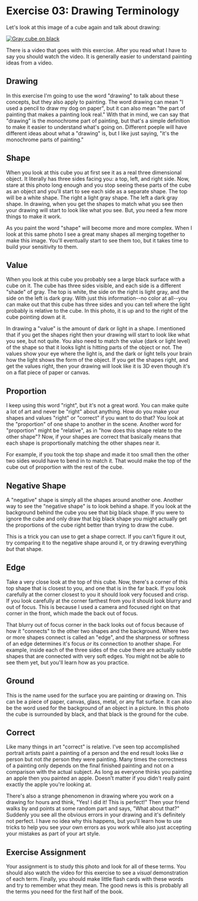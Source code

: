 Exercise 03: Drawing Terminology
================================

Let's look at this image of a cube again and talk about drawing:

[![Gray cube on black](https://s3.amazonaws.com/photos.learnartthehardway.com/basic_shapes/tiny/cube_gray_on_black.JPG)](https://s3.amazonaws.com/photos.learnartthehardway.com/basic_shapes/large/cube_gray_on_black.JPG)

There is a video that goes with this exercise. After you read what I have to say you should watch the video.  It is generally easier to understand painting ideas from a video.

Drawing
-------

In this exercise I'm going to use the word "drawing" to talk about these concepts, but they also apply to painting.  The word drawing can mean "I used a pencil to draw my dog on paper", but it can also mean "the part of painting that makes a painting look real."  With that in mind, we can say that "drawing" is the monochrome part of painting, but that's a simple definition to make it easier to understand what's going on.  Different poeple will have different ideas about what a "drawing" is, but I like just saying, "it's the monochrome parts of painting."

Shape
-----

When you look at this cube you at first see it as a real three dimensional object.  It literally has three sides facing you: a top, left, and right side.  Now, stare at this photo long enough and you stop seeing these parts of the cube as an object and you'll start to see each side as a separate shape.  The top will be a white shape. The right a light gray shape. The left a dark gray shape.  In drawing, when you get the shapes to match what you see then your drawing will start to look like what you see.  But, you need a few more things to make it work.

As you paint the word "shape" will become more and more complex.  When I look at this same photo I see a great many shapes all merging together to make this image.  You'll eventually start to see them too, but it takes time to build your sensitivity to them.

Value
-----

When you look at this cube you probably see a large black surface with a cube on it.  The cube has three sides visible, and each side is a different "shade" of gray.  The top is white, the side on the right is light gray, and the side on the left is dark gray.  With just this information--no color at all--you can make out that this cube has three sides and you can tell where the light probably is relative to the cube.  In this photo, it is up and to the right of the cube pointing down at it.

In drawing a "value" is the amount of dark or light in a shape.  I mentioned that if you get the shapes right then your drawing will start to look like what you see, but not quite.  You also need to match the value (dark or light level) of the shape so that it looks light is hitting parts of the object or not.  The values show your eye where the light is, and the dark or light tells your brain how the light shows the form of the object.  If you get the shapes right, and get the values right, then your drawing will look like it is 3D even though it's on a flat piece of paper or canvas.

Proportion
----------

I keep using this word "right", but it's not a great word.  You can make quite a lot of art and never be "right" about anything.  How do you make your shapes and values "right" or "correct" if you want to do that?  You look at the "proportion" of one shape to another in the scene.  Another word for "proportion" might be "relative", as in "how does this shape relate to the other shape"?  Now, if your shapes are correct that basically means that each shape is proportionally matching the other shapes near it.

For example, if you took the top shape and made it too small then the other two sides would have to bend in to match it.  That would make the top of the cube out of proportion with the rest of the cube.

Negative Shape
--------------

A "negative" shape is simply all the shapes around another one.  Another way to see the "negative shape" is to look behind a shape.  If you look at the background behind the cube you see that big black shape.  If you were to ignore the cube and only draw that big black shape you might actually get the proportions of the cube right better than trying to draw the cube.

This is a trick you can use to get a shape correct.  If you can't figure it out, try comparing it to the negative shape around it, or try drawing everything *but* that shape.


Edge
----

Take a very close look at the top of this cube.  Now, there's a corner of this top shape that is closest to you, and one that is in the far back.  If you look carefully at the corner closest to you it should look very focused and crisp.  If you look carefully at the corner farthest from you it should look blurry and out of focus.  This is because I used a camera and focused right on that corner in the front, which made the back out of focus.

That blurry out of focus corner in the back looks out of focus because of how it "connects" to the other two shapes and the background.  Where two or more shapes connect is called an "edge", and the sharpness or softness of an edge determines it's focus *or* its connection to another shape.  For example, inside each of the three sides of the cube there are actually subtle shapes that are connected with very soft edges.  You might not be able to see them yet, but you'll learn how as you practice.

Ground
------

This is the name used for the surface you are painting or drawing on.  This can be a piece of paper, canvas, glass, metal, or any flat surface.  It can also be the word used for the background of an object in a picture.  In this photo the cube is surrounded by black, and that black is the ground for the cube.

Correct
-------

Like many things in art "correct" is relative.  I've seen top accomplished portrait artists paint a painting of a person and the end result looks like *a* person but not *the* person they were painting.  Many times the correctness of a painting only depends on the final finished painting and not on a comparison with the actual subject.  As long as everyone thinks you painting an apple then you painted an apple.  Doesn't matter if you didn't really paint exactly the apple you're looking at.

There's also a strange phenomenon in drawing where you work on a drawing for hours and think, "Yes! I did it! This is perfect!"  Then your friend walks by and points at some random part and says, "What about that?"  Suddenly you see all the obvious errors in your drawing and it's definitely not perfect.  I have no idea why this happens, but you'll learn how to use tricks to help you see your own errors as you work while also just accepting your mistakes as part of your art style.


Exercise Assignment
-------------------

Your assignment is to study this photo and look for all of these terms.  You should also watch the video for this exercise to see a *visual* demonstration of each term.  Finally, you should make little flash cards with these words and try to remember what they mean.  The good news is this is probably all the terms you need for the first half of the book.

